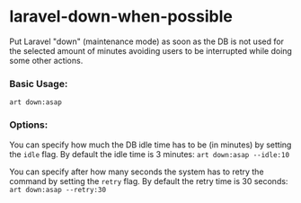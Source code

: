 # laravel-down-when-possible

Put Laravel "down" (maintenance mode) as soon as the DB is not used for the selected amount of minutes avoiding users to be interrupted while doing some other actions.

### Basic Usage:

`art down:asap`

### Options:

You can specify how much the DB idle time has to be (in minutes) by setting the `idle` flag. By default the idle time is 3 minutes: `art down:asap --idle:10`

You can specify after how many seconds the system has to retry the command by setting the `retry` flag. By default the retry time is 30 seconds: `art down:asap --retry:30`

